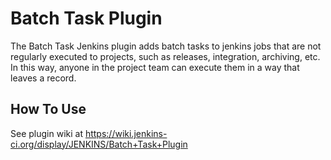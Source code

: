 
Batch Task Plugin
=====================

The Batch Task Jenkins plugin adds batch tasks to jenkins jobs that are not regularly executed to projects, such as releases, integration, archiving, etc. In this way, anyone in the project team can execute them in a way that leaves a record.

How To Use
----------
See plugin wiki at https://wiki.jenkins-ci.org/display/JENKINS/Batch+Task+Plugin